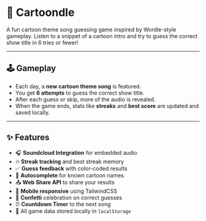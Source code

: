 # 🎵 Cartoondle

A fun cartoon theme song guessing game inspired by Wordle-style gameplay. Listen to a snippet of a cartoon intro and try to guess the correct show title in 6 tries or fewer!

---

## 🕹️ Gameplay

- Each day, a **new cartoon theme song** is featured.
- You get **6 attempts** to guess the correct show title.
- After each guess or skip, more of the audio is revealed.
- When the game ends, stats like **streaks** and **best score** are updated and saved locally.

---

## ✨ Features

- 🎧 **Soundcloud Integration** for embedded audio
- 🔥 **Streak tracking** and best streak memory
- ✅ **Guess feedback** with color-coded results
- 🧠 **Autocomplete** for known cartoon names
- 📤 **Web Share API** to share your results
- 📱 **Mobile responsive** using TailwindCSS
- 🎊 **Confetti** celebration on correct guesses
- ⏰ **Countdown Timer** to the next song
- 💾 All game data stored locally in `localStorage`

